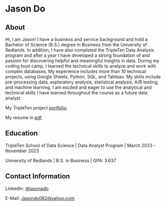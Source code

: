# Jason Do

## About

Hi, I am Jason! I have a business and service background and hold a Bachelor of Science (B.S.) degree in Business from the University of Redlands. In addition, I have also completed the TripleTen Data Analysis program and after a year I have developed a strong foundation of and passion for discovering helpful and meaningful insights in data. During my coding boot camp, I learned the technical skills to analyze and work with complex databases. My experience includes more than 10 technical projects, using Google Sheets, Python, SQL, and Tableau. My skills include pre-processing data, exploratory analysis, statistical analysis, A/B testing, and machine learning. I am excited and eager to use the analytical and technical skills I have learned throughout the course as a future data analyst. 


My TripleTen project [portfolio](https://github.com/jasondo-da/tripleten_project_portfolio/blob/main/README.md).

My resume in [pdf](https://github.com/jasondo-da/jason-do/blob/main/resume_23.pdf).


## Education

TripleTen School of Data Science | Data Analyst Program | March 2023 – November 2023 

University of Redlands | B.S. in Business | GPA: 3.637 

## Contact Information

LinkedIn: [@jasonado](https://www.linkedin.com/in/jasonado/)

E-Mail: [Jasondo082@yahoo.com](Jasondo082@yahoo.com)

